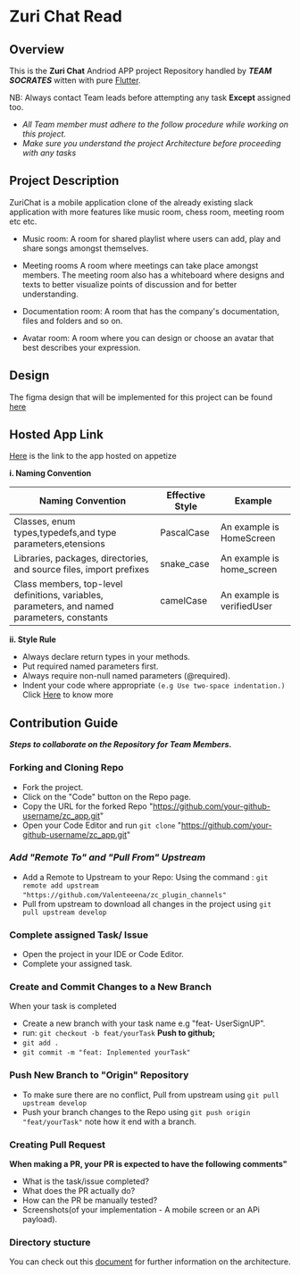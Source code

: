 # Zuri Chat Read
  ## Overview 
  This is the **Zuri Chat** Andriod APP project Repository handled by **_TEAM SOCRATES_** witten with pure [Flutter](https://flutter.dev/).
  
  NB: Always contact Team leads before attempting any task **Except** assigned too.
  
  - _All Team member must adhere to the follow procedure while working on this project._
  - _Make sure you understand the project Architecture before proceeding with any tasks_
  
  ## Project Description
  ZuriChat is a mobile application clone of the already existing slack application with more features like music room, chess room, meeting room etc etc.

  - Music room: A room for shared playlist where users can add, play and share songs amongst themselves.

  - Meeting rooms A room where meetings can take place amongst members. The meeting room also has a whiteboard where designs and texts to better visualize points of discussion and for better understanding.

  - Documentation room: A room that has the company's documentation, files and folders and so on.

  - Avatar room: A room where you can design or choose an avatar that best describes your expression.

   ## Design 
   The figma design that will be implemented for this project can be found [here](https://www.figma.com/file/a9aoc4xi2gjPupffXXRdXS/Team-Socrates?node-id=5461%3A22089) 

   ## Hosted App Link
[Here](https://appetize.io/app/01maqa9k0b50p27nvh22dca3d0) is the link to the app hosted on appetize
 
  **i. Naming Convention**

|Naming Convention|Effective Style|Example|   
|-----------------|---------------|-------|
|Classes, enum types,typedefs,and type parameters,etensions|PascalCase|An example is HomeScreen|
|Libraries, packages, directories, and source files, import prefixes|snake_case|An example is home_screen|
|Class members, top-level definitions, variables, parameters, and named parameters, constants|camelCase|An example is verifiedUser|


   
   **ii. Style Rule**
   * Always declare return types in your methods.
   * Put required named parameters first.
   * Always require non-null named parameters (@required).
   * Indent your code where appropriate `(e.g Use two-space indentation.)`
       Click [Here](https://docs.google.com/document/d/1kgVwGVgKrMXKgxuMowgqsBkFXsJdli-4Zl-oP_NZFoI/edit "Github home") to know more
   
   
   
   ## Contribution Guide
  **_Steps to collaborate on the Repository for Team Members._**
  ### Forking and Cloning Repo
  * Fork the project.  
  * Click on the "Code" button on the Repo page.
  * Copy the URL for the forked Repo "https://github.com/your-github-username/zc_app.git"
  * Open your Code Editor and  run `git clone` "https://github.com/your-github-username/zc_app.git"
  
### _Add "Remote To" and "Pull From" Upstream_
 - Add a Remote to Upstream to your Repo:
   Using the command : `git remote add upstream` ` "https://github.com/Valenteeena/zc_plugin_channels" ` 
 - Pull from upstream to download all changes in the project using `git pull upstream develop`


### Complete assigned Task/ Issue
  - Open the project in your IDE or Code Editor.
  - Complete your assigned task.


### Create and Commit Changes to a New Branch
When your task is completed
  * Create a new branch with your task name e.g "feat- UserSignUP". 
  * run: `git checkout -b feat/yourTask`
**Push to github;**
  * `git add .`
  * `git commit -m "feat: Inplemented yourTask"`
  
### Push New Branch to "Origin" Repository
 - To make sure there are no conflict, Pull from upstream using `git pull upstream develop`
 - Push your branch changes to the Repo using `git push origin "feat/yourTask"` note how it end with a branch.

### Creating Pull Request
**When making a PR, your PR is expected to have the following comments"**
  - What is the task/issue completed?
  - What does the PR actually do?
  - How can the PR be manually tested?
  - Screenshots(of your implementation - A mobile screen or an APi payload). 


### Directory stucture
  You can check out this [document](https://docs.google.com/document/d/17uBPEtzHiTRo2lDhHdEHqlZzeCxYRwaqkvHIc9VluNE/edit?usp=sharing) for further information on the architecture.
